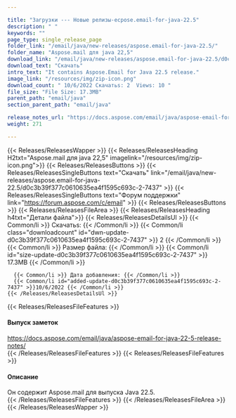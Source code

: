 ```yaml
---

title: "Загрузки --- Новые релизы-ecpose.email-for-java-22.5"
description: " "
keywords: ""
page_type: single_release_page
folder_link: "/email/java/new-releases/aspose.email-for-java-22.5/"
folder_name: "Aspose.mail для java 22,5"
download_link: "/email/java/new-releases/aspose.email-for-java-22.5/d0c3b39f377c0610635ea4f1595c693c-2-7437"
download_text: "Скачать"
intro_text: "It contains Aspose.Email for Java 22.5 release."
image_link: "/resources/img/zip-icon.png"
download_count: " 10/6/2022 Скачатьs: 2  Views: 10 "
file_size: "File Size: 17.3MB"
parent_path: "email/java"
section_parent_path: "email/java"

release_notes_url: "https://docs.aspose.com/email/java/aspose-email-for-java-22-5-release-notes/"
weight: 271

---
```


{{< Releases/ReleasesWapper >}}
  {{< Releases/ReleasesHeading H2txt="Aspose.mail для java 22,5" imagelink="/resources/img/zip-icon.png">}}
  {{< Releases/ReleasesButtons >}}
    {{< Releases/ReleasesSingleButtons text="Скачать" link="/email/java/new-releases/aspose.email-for-java-22.5/d0c3b39f377c0610635ea4f1595c693c-2-7437" >}}
    {{< Releases/ReleasesSingleButtons text="Форум поддержки" link="https://forum.aspose.com/c/email" >}}
  {{< Releases/ReleasesButtons >}}
  {{< Releases/ReleasesFileArea >}}
    {{< Releases/ReleasesHeading h4txt="Детали файла">}}
    {{< Releases/ReleasesDetailsUl >}}
      {{< Common/li >}} Скачатьs: {{< /Common/li >}}
      {{< Common/li class="downloadcount" id="dwn-update-d0c3b39f377c0610635ea4f1595c693c-2-7437" >}} 2 {{< /Common/li >}}
      {{< Common/li >}} Размер файла: {{< /Common/li >}}
      {{< Common/li id="size-update-d0c3b39f377c0610635ea4f1595c693c-2-7437" >}} 17.3MB {{< /Common/li >}}

      {{< Common/li >}} Дата добавления: {{< /Common/li >}}
      {{< Common/li id="added-update-d0c3b39f377c0610635ea4f1595c693c-2-7437" >}}10/6/2022 {{< /Common/li >}}
    {{< /Releases/ReleasesDetailsUl >}}

  {{< Releases/ReleasesFileFeatures >}}
      <h4>Выпуск заметок</h4><div><a href='https://docs.aspose.com/email/java/aspose-email-for-java-22-5-release-notes/'>https://docs.aspose.com/email/java/aspose-email-for-java-22-5-release-notes/</a></div>
  {{< /Releases/ReleasesFileFeatures >}}
  {{< Releases/ReleasesFileFeatures >}}
      <h4>Описание</h4><div class="HTMLDescription">Он содержит Aspose.mail для выпуска Java 22.5.</div>
  {{< /Releases/ReleasesFileFeatures >}}
 {{< /Releases/ReleasesFileArea >}}
{{< /Releases/ReleasesWapper >}}


